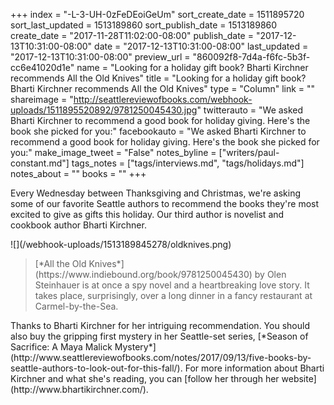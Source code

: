 +++
index = "-L-3-UH-0zFeDEoiGeUm"
sort_create_date = 1511895720
sort_last_updated = 1513189860
sort_publish_date = 1513189860
create_date = "2017-11-28T11:02:00-08:00"
publish_date = "2017-12-13T10:31:00-08:00"
date = "2017-12-13T10:31:00-08:00"
last_updated = "2017-12-13T10:31:00-08:00"
preview_url = "860092f8-7d4a-f6fc-5b3f-cc6e41020d1e"
name = "Looking for a holiday gift book? Bharti Kirchner recommends All the Old Knives"
title = "Looking for a holiday gift book? Bharti Kirchner recommends All the Old Knives"
type = "Column"
link = ""
shareimage = "http://seattlereviewofbooks.com/webhook-uploads/1511895520892/9781250045430.jpg"
twitterauto = "We asked Bharti Kirchner to recommend a good book for holiday giving. Here's the book she picked for you:"
facebookauto = "We asked Bharti Kirchner to recommend a good book for holiday giving. Here's the book she picked for you:"
make_image_tweet = "False"
notes_byline = ["writers/paul-constant.md"]
tags_notes = ["tags/interviews.md", "tags/holidays.md"]
notes_about = ""
books = ""
+++
<p class="intro">Every Wednesday between Thanksgiving and Christmas, we're asking some of our favorite Seattle authors to recommend the books they're most excited to give as gifts this holiday. Our third author is novelist and cookbook author Bharti Kirchner.</p>

<p class="image">![](/webhook-uploads/1513189845278/oldknives.png)</p>

<blockquote>[*All the Old Knives*](https://www.indiebound.org/book/9781250045430) by Olen Steinhauer is at once a spy novel and a heartbreaking love story. It takes place, surprisingly, over a long dinner in a fancy restaurant at Carmel-by-the-Sea.</blockquote>

<p class="footer">Thanks to Bharti Kirchner for her intriguing recommendation. You should also buy the gripping first mystery in her Seattle-set series, [*Season of Sacrifice: A Maya Malick Mystery*](http://www.seattlereviewofbooks.com/notes/2017/09/13/five-books-by-seattle-authors-to-look-out-for-this-fall/). For more information about Bharti Kirchner and what she's reading, you can [follow her through her website](http://www.bhartikirchner.com/).</p>